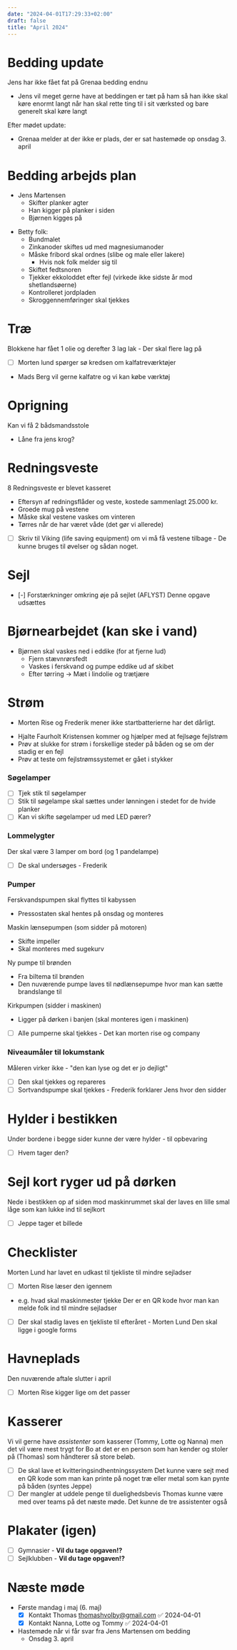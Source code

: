 ```yaml
---
date: "2024-04-01T17:29:33+02:00"
draft: false
title: "April 2024"
---
```

# Bedding update
Jens har ikke fået fat på Grenaa bedding endnu
- Jens vil meget gerne have at beddingen er tæt på ham så han ikke skal køre enormt langt når han skal rette ting til i sit værksted og bare generelt skal køre langt

Efter mødet update:
- Grenaa melder at der ikke er plads, der er sat hastemøde op onsdag 3. april
# Bedding arbejds plan
- Jens Martensen
	- Skifter planker agter
	- Han kigger på planker i siden
	- Bjørnen kigges på
* Betty folk:
	- Bundmalet
	- Zinkanoder skiftes ud med magnesiumanoder
	- Måske fribord skal ordnes (slibe og male eller lakere)  
		- Hvis nok folk melder sig til
	- Skiftet fedtsnoren
	- Tjekker ekkoloddet efter fejl (virkede ikke sidste år mod shetlandsøerne)
	- Kontrolleret jordpladen
	- Skroggennemføringer skal tjekkes
# Træ
Blokkene har fået 1 olie og derefter 3 lag lak - Der skal flere lag på
- [ ] Morten lund spørger sø kredsen om kalfatreværktøjer
- Mads Berg vil gerne kalfatre og vi kan købe værktøj
# Oprigning
Kan vi få 2 bådsmandsstole
- Låne fra jens krog?
# Redningsveste
8 Redningsveste er blevet kasseret
- Eftersyn af redningsflåder og veste, kostede sammenlagt 25.000 kr.
- Groede mug på vestene
- Måske skal vestene vaskes om vinteren
- Tørres når de har været våde (det gør vi allerede)
- [ ] Skriv til Viking (life saving equipment) om vi må få vestene tilbage - De kunne bruges til øvelser og sådan noget.
# Sejl
- [-] Forstærkninger omkring øje på sejlet (AFLYST)
	Denne opgave udsættes
# Bjørnearbejdet (kan ske i vand)
 * Bjørnen skal vaskes ned i eddike (for at fjerne lud)
	- Fjern stævnrørsfedt
	- Vaskes i ferskvand og pumpe eddike ud af skibet
	- Efter tørring -> Mæt i lindolie og trætjære
# Strøm
* Morten Rise og Frederik mener ikke startbatterierne har det dårligt. 
- Hjalte Faurholt Kristensen kommer og hjælper med at fejlsøge fejlstrøm
- Prøv at slukke for strøm i forskellige steder på båden og se om der stadig er en fejl
- Prøv at teste om fejlstrømssystemet er gået i stykker
### Søgelamper
- [ ] Tjek stik til søgelamper
- [ ] Stik til søgelampe skal sættes under lønningen i stedet for de hvide planker
- [ ] Kan vi skifte søgelamper ud med LED pærer?
### Lommelygter
Der skal være 3 lamper om bord (og 1 pandelampe)
- [ ] De skal undersøges - Frederik
### Pumper
Ferskvandspumpen skal flyttes til kabyssen
- Pressostaten skal hentes på onsdag og monteres

Maskin lænsepumpen (som sidder på motoren)
- Skifte impeller 
- Skal monteres med sugekurv

Ny pumpe til brønden
- Fra biltema til brønden
- Den nuværende pumpe laves til nødlænsepumpe hvor man kan sætte brandslange til

Kirkpumpen (sidder i maskinen)
- Ligger på dørken i banjen (skal monteres igen i maskinen)
- [ ] Alle pumperne skal tjekkes - Det kan morten rise og company
### Niveaumåler til lokumstank
Måleren virker ikke - "den kan lyse og det er jo dejligt"
- [ ] Den skal tjekkes og repareres
- [ ] Sortvandspumpe skal tjekkes - Frederik forklarer Jens hvor den sidder
# Hylder i bestikken
Under bordene i begge sider kunne der være hylder - til opbevaring
- [ ] Hvem tager den?
# Sejl kort ryger ud på dørken
Nede i bestikken op af siden mod maskinrummet skal der laves en lille smal låge som kan lukke ind til sejlkort
- [ ] Jeppe tager et billede
# Checklister
Morten Lund har lavet en udkast til tjekliste til mindre sejladser
- [ ] Morten Rise læser den igennem
* e.g. hvad skal maskinmester tjekke
Der er en QR kode hvor man kan melde folk ind til mindre sejladser
- [ ] Der skal stadig laves en tjekliste til efteråret - Morten Lund
	Den skal ligge i google forms
# Havneplads
Den nuværende aftale slutter i april
- [ ] Morten Rise kigger lige om det passer
# Kasserer
Vi vil gerne have *assistenter* som kasserer (Tommy, Lotte og Nanna) men det vil være mest trygt for Bo at det er en person som han kender og stoler på (Thomas)  som håndterer så store beløb. 
- [ ] De skal lave et kvitteringsindhentningssystem
	Det kunne være sejt med en QR kode som man kan printe på noget træ eller metal som kan pynte på båden (syntes Jeppe)
- [ ] Der mangler at uddele penge til duelighedsbevis
Thomas kunne være med over teams på det næste møde. Det kunne de tre assistenter også
# Plakater (igen)
- [ ] Gymnasier - **Vil du tage opgaven!?**
- [ ] Sejlklubben - **Vil du tage opgaven!?**
# Næste møde
* Første mandag i maj (6. maj)
	- [x] Kontakt Thomas thomashvolby@gmail.com ✅ 2024-04-01
	- [x] Kontakt Nanna, Lotte og Tommy ✅ 2024-04-01
* Hastemøde når vi får svar fra Jens Martensen om bedding
	* Onsdag 3. april








